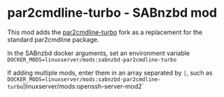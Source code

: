 # par2cmdline-turbo - SABnzbd mod

This mod adds the [par2cmdline-turbo](https://github.com/animetosho/par2cmdline-turbo) fork as a replacement for the standard par2cmdline package.

In the SABnzbd docker arguments, set an environment variable `DOCKER_MODS=linuxserver/mods:sabnzbd-par2cmdline-turbo`

If adding multiple mods, enter them in an array separated by `|`, such as `DOCKER_MODS=linuxserver/mods:sabnzbd-par2cmdline-turbo`|linuxserver/mods:openssh-server-mod2`
